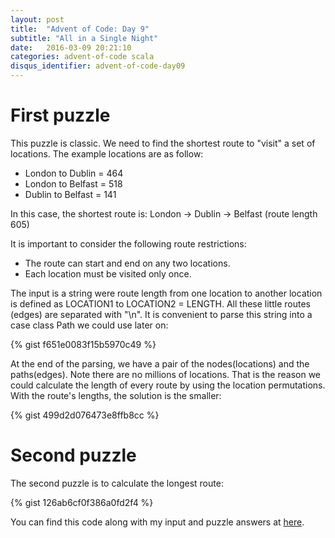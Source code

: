 ```yaml
---
layout: post
title:  "Advent of Code: Day 9"
subtitle: "All in a Single Night"
date:   2016-03-09 20:21:10
categories: advent-of-code scala
disqus_identifier: advent-of-code-day09
---
```

# First puzzle
This puzzle is classic. We need to find the shortest route to "visit" a set of locations. The example locations are as follow:

- London to Dublin = 464
- London to Belfast = 518
- Dublin to Belfast = 141

In this case, the shortest route is:
London -> Dublin -> Belfast (route length 605)

It is important to consider the following route restrictions:

- The route can start and end on any two locations.
- Each location must be visited only once.

The input is a string were route length from one location to another location is defined as LOCATION1 to LOCATION2 = LENGTH. All these little routes (edges) are separated with "\\n". It is convenient to parse this string into a case class Path we could use later on:

{% gist f651e0083f15b5970c49 %}

At the end of the parsing, we have a pair of the nodes(locations) and the paths(edges). Note there are no millions of locations. That is the reason we could calculate the length of every route by using the location permutations. With the route's lengths, the solution is the smaller:

{% gist 499d2d076473e8ffb8cc %}

# Second puzzle

The second puzzle is to calculate the longest route:

{% gist 126ab6cf0f386a0fd2f4 %}

You can find this code along with my input and puzzle answers at [here](https://github.com/darienmt/advent-of-code/blob/master/scala/src/main/scala/Day09.sc).
